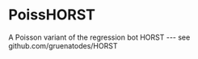 PoissHORST
==========

A Poisson variant of the regression bot HORST --- see github.com/gruenatodes/HORST
